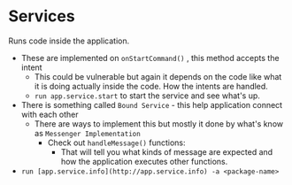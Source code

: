 # Services

Runs code inside the application.

- These are implemented on `onStartCommand()` , this method accepts the intent
    - This could be vulnerable but again it depends on the code like what it is doing actually inside the code. How the intents are handled.
    - `run app.service.start` to start the service and see what's up.
- There is something called `Bound Service` - this help application connect with each other
    - There are ways to implement this but mostly it done by what's know as `Messenger Implementation`
        - Check out `handleMessage()` functions:
            - That will tell you what kinds of message are expected and how the application executes other functions.
- `run [app.service.info](http://app.service.info) -a <package-name>`